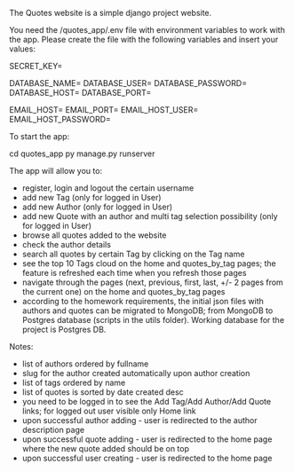 The Quotes website is a simple django project website.

You need the /quotes_app/.env file with environment variables to work with the app. Please create the file with the following variables and insert your values:

SECRET_KEY=

DATABASE_NAME=
DATABASE_USER=
DATABASE_PASSWORD=
DATABASE_HOST=
DATABASE_PORT=

EMAIL_HOST=
EMAIL_PORT=
EMAIL_HOST_USER=
EMAIL_HOST_PASSWORD=


To start the app:

cd quotes_app
py manage.py runserver


The app will allow you to:

* register, login and logout the certain username
* add new Tag (only for logged in User)
* add new Author (only for logged in User)
* add new Quote with an author and multi tag selection possibility (only for logged in User)
* browse all quotes added to the website
* check the author details
* search all quotes by certain Tag by clicking on the Tag name
* see the top 10 Tags cloud on the home and quotes_by_tag pages; the feature is refreshed each time when you refresh those pages
* navigate through the pages (next, previous, first, last, +/- 2 pages from the current one) on the home and quotes_by_tag pages
* according to the homework requirements, the initial json files with authors and quotes can be migrated to MongoDB; from MongoDB to Postgres database (scripts in the utils folder). Working database for the project is Postgres DB.


Notes:
- list of authors ordered by fullname
- slug for the author created automatically upon author creation
- list of tags ordered by name
- list of quotes is sorted by date created desc
- you need to be logged in to see the Add Tag/Add Author/Add Quote links; for logged out user visible only Home link
- upon successful author adding - user is redirected to the author description page
- upon successful quote adding - user is redirected to the home page where the new quote added should be on top
- upon successful user creating - user is redirected to the home page